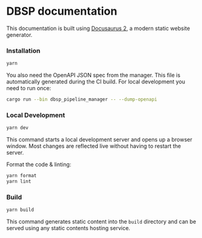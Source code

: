 # DBSP documentation

This documentation is built using [Docusaurus 2](https://docusaurus.io/), a
modern static website generator.

### Installation

```bash
yarn
```

You also need the OpenAPI JSON spec from the manager. This file is automatically
generated during the CI build. For local development you need to run once:

```bash
cargo run --bin dbsp_pipeline_manager -- --dump-openapi
```

### Local Development

```bash
yarn dev
```

This command starts a local development server and opens up a browser window.
Most changes are reflected live without having to restart the server.

Format the code & linting:

```bash
yarn format
yarn lint
```

### Build

```bash
yarn build
```

This command generates static content into the `build` directory and can be
served using any static contents hosting service.
